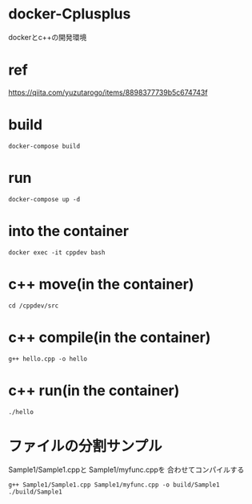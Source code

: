 # docker-Cplusplus
 dockerとc++の開発環境

# ref
https://qiita.com/yuzutarogo/items/8898377739b5c674743f

# build
```
docker-compose build
```
# run
```
docker-compose up -d
```
# into the container
```
docker exec -it cppdev bash
```
# c++ move(in the container)
```
cd /cppdev/src
```
# c++ compile(in the container)
```
g++ hello.cpp -o hello
```
# c++ run(in the container)
```
./hello
```
# ファイルの分割サンプル
Sample1/Sample1.cppと
Sample1/myfunc.cppを
合わせてコンパイルする
```
g++ Sample1/Sample1.cpp Sample1/myfunc.cpp -o build/Sample1
./build/Sample1
```
